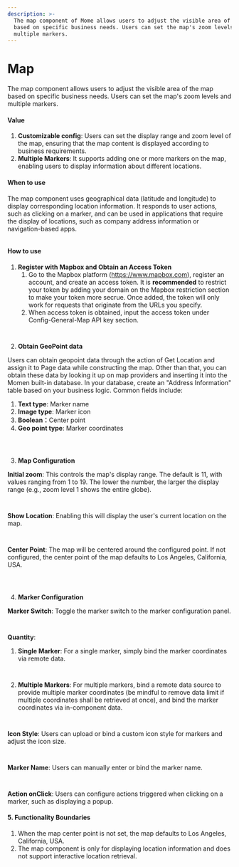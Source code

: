 ```yaml
---
description: >-
  The map component of Mome allows users to adjust the visible area of the map
  based on specific business needs. Users can set the map's zoom levels and
  multiple markers.
---
```


# Map

The map component allows users to adjust the visible area of the map based on specific business needs. Users can set the map's zoom levels and multiple markers.

#### Value

1. **Customizable config**: Users can set the display range and zoom level of the map, ensuring that the map content is displayed according to business requirements.
2. **Multiple Markers**: It supports adding one or more markers on the map, enabling users to display information about different locations.

#### When to use

The map component uses geographical data (latitude and longitude) to display corresponding location information. It responds to user actions, such as clicking on a marker, and can be used in applications that require the display of locations, such as company address information or navigation-based apps.

<figure><img src="../.gitbook/assets/image.png" alt=""><figcaption></figcaption></figure>

#### How to use

1. **Register with Mapbox and Obtain an Access Token**
   1. Go to the Mapbox platform (https://www.mapbox.com), register an account, and create an access token. It is **recommended** to restrict your token by adding your domain on the Mapbox restriction section to make your token more secrue. Once added, the token will only work for requests that originate from the URLs you specify.
   2. When access token is obtained, input the access token under Config-General-Map API key section.

<div><figure><img src="../.gitbook/assets/image(1).png" alt=""><figcaption></figcaption></figure> <figure><img src="../.gitbook/assets/image(2).png" alt=""><figcaption></figcaption></figure></div>

2. &#x20; **Obtain GeoPoint data**

Users can obtain geopoint data through the action of Get Location and assign it to Page data while constructing the map. Other than that, you can obtain these data by looking it up on map providers and inserting it into the Momen built-in database. In your database, create an "Address Information" table based on your business logic. Common fields include:

1. **Text type**: Marker name
2. **Image type**: Marker icon
3. **Boolean：**&#x43;enter point
4. **Geo point type**: Marker coordinates

<div><figure><img src="../.gitbook/assets/image(5).png" alt=""><figcaption></figcaption></figure> <figure><img src="../.gitbook/assets/image(4).png" alt=""><figcaption></figcaption></figure> <figure><img src="../.gitbook/assets/image(3).png" alt=""><figcaption></figcaption></figure></div>



3. **Map Configuration**

**Initial zoom**: This controls the map's display range. The default is 11, with values ranging from 1 to 19. The lower the number, the larger the display range (e.g., zoom level 1 shows the entire globe).

<div><figure><img src="../.gitbook/assets/image(6).png" alt=""><figcaption></figcaption></figure> <figure><img src="../.gitbook/assets/image(7).png" alt=""><figcaption></figcaption></figure></div>

**Show Location**: Enabling this will display the user's current location on the map.

<div><figure><img src="../.gitbook/assets/image(8).png" alt=""><figcaption></figcaption></figure> <figure><img src="../.gitbook/assets/image(9).png" alt=""><figcaption></figcaption></figure></div>

**Center Point**: The map will be centered around the configured point. If not configured, the center point of the map defaults to Los Angeles, California, USA.

<div><figure><img src="../.gitbook/assets/image(10).png" alt=""><figcaption></figcaption></figure> <figure><img src="../.gitbook/assets/image(11).png" alt=""><figcaption></figcaption></figure> <figure><img src="../.gitbook/assets/image(12) (2).png" alt=""><figcaption></figcaption></figure></div>

4. **Marker Configuration**

**Marker Switch**: Toggle the marker switch to the marker configuration panel.

<div><figure><img src="../.gitbook/assets/image(13).png" alt=""><figcaption></figcaption></figure> <figure><img src="../.gitbook/assets/image(14).png" alt=""><figcaption></figcaption></figure></div>

**Quantity**:

1. **Single Marker**: For a single marker, simply bind the marker coordinates via remote data.

<div><figure><img src="../.gitbook/assets/image(15).png" alt=""><figcaption></figcaption></figure> <figure><img src="../.gitbook/assets/image(16).png" alt=""><figcaption></figcaption></figure></div>

2. **Multiple Markers**: For multiple markers, bind a remote data source to provide multiple marker coordinates (be mindful to remove data limit if multiple coordinates shall be retrieved at once), and bind the marker coordinates via in-component data.

<div><figure><img src="../.gitbook/assets/image(17).png" alt=""><figcaption></figcaption></figure> <figure><img src="../.gitbook/assets/image(18).png" alt=""><figcaption></figcaption></figure></div>

**Icon Style**: Users can upload or bind a custom icon style for markers and adjust the icon size.

<div><figure><img src="../.gitbook/assets/image(19).png" alt=""><figcaption></figcaption></figure> <figure><img src="../.gitbook/assets/image(20).png" alt=""><figcaption></figcaption></figure></div>

**Marker Name**: Users can manually enter or bind the marker name.

<div><figure><img src="../.gitbook/assets/image(21).png" alt=""><figcaption></figcaption></figure> <figure><img src="../.gitbook/assets/image(22).png" alt=""><figcaption></figcaption></figure></div>

**Action onClick**: Users can configure actions triggered when clicking on a marker, such as displaying a popup.

#### 5. Functionality Boundaries

1. When the map center point is not set, the map defaults to Los Angeles, California, USA.
2. The map component is only for displaying location information and does not support interactive location retrieval.
